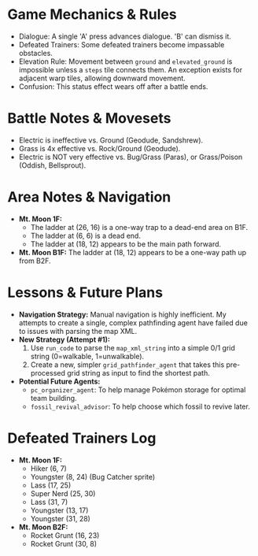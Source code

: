 # Game Mechanics & Rules
- Dialogue: A single 'A' press advances dialogue. 'B' can dismiss it.
- Defeated Trainers: Some defeated trainers become impassable obstacles.
- Elevation Rule: Movement between `ground` and `elevated_ground` is impossible unless a `steps` tile connects them. An exception exists for adjacent warp tiles, allowing downward movement.
- Confusion: This status effect wears off after a battle ends.

# Battle Notes & Movesets
- Electric is ineffective vs. Ground (Geodude, Sandshrew).
- Grass is 4x effective vs. Rock/Ground (Geodude).
- Electric is NOT very effective vs. Bug/Grass (Paras), or Grass/Poison (Oddish, Bellsprout).

# Area Notes & Navigation
- **Mt. Moon 1F:**
  - The ladder at (26, 16) is a one-way trap to a dead-end area on B1F.
  - The ladder at (6, 6) is a dead end.
  - The ladder at (18, 12) appears to be the main path forward.
- **Mt. Moon B1F:** The ladder at (18, 12) appears to be a one-way path up from B2F.

# Lessons & Future Plans
- **Navigation Strategy:** Manual navigation is highly inefficient. My attempts to create a single, complex pathfinding agent have failed due to issues with parsing the map XML.
- **New Strategy (Attempt #1):**
  1. Use `run_code` to parse the `map_xml_string` into a simple 0/1 grid string (0=walkable, 1=unwalkable).
  2. Create a new, simpler `grid_pathfinder_agent` that takes this pre-processed grid string as input to find the shortest path.
- **Potential Future Agents:**
  - `pc_organizer_agent`: To help manage Pokémon storage for optimal team building.
  - `fossil_revival_advisor`: To help choose which fossil to revive later.

# Defeated Trainers Log
- **Mt. Moon 1F:**
  - Hiker (6, 7)
  - Youngster (8, 24) (Bug Catcher sprite)
  - Lass (17, 25)
  - Super Nerd (25, 30)
  - Lass (31, 7)
  - Youngster (13, 17)
  - Youngster (31, 28)
- **Mt. Moon B2F:**
  - Rocket Grunt (16, 23)
  - Rocket Grunt (30, 8)
